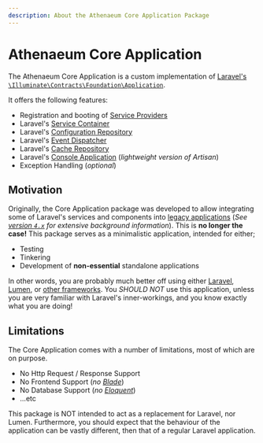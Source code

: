 ```yaml
---
description: About the Athenaeum Core Application Package
---
```


# Athenaeum Core Application

The Athenaeum Core Application is a custom implementation of [Laravel's](https://laravel.com/) [`\Illuminate\Contracts\Foundation\Application`](https://github.com/laravel/framework/blob/6.x/src/Illuminate/Contracts/Foundation/Application.php).

It offers the following features:

- Registration and booting of [Service Providers](https://laravel.com/docs/10.x/providers)
- Laravel's [Service Container](https://laravel.com/docs/10.x/container)
- Laravel's [Configuration Repository](https://laravel.com/docs/10.x/configuration)
- Laravel's [Event Dispatcher](https://laravel.com/docs/10.x/events)
- Laravel's [Cache Repository](https://laravel.com/docs/10.x/cache)
- Laravel's [Console Application](https://laravel.com/docs/10.x/artisan) (_lightweight version of Artisan_)
- Exception Handling (_optional_)

## Motivation

Originally, the Core Application package was developed to allow integrating some of Laravel's services and components into [legacy applications](https://en.wikipedia.org/wiki/Legacy_system) (_See [version `4.x`](../../v4x/core/) for extensive background information_).
This is **no longer the case!** This package serves as a minimalistic application, intended for either;

* Testing
* Tinkering
* Development of **non-essential** standalone applications  

In other words, you are probably much better off using either [Laravel](https://laravel.com/), [Lumen](https://lumen.laravel.com/), or [other frameworks](https://en.wikipedia.org/wiki/Category:PHP_frameworks). 
You _SHOULD NOT_ use this application, unless you are very familiar with Laravel's inner-workings, and you know exactly what you are doing!

## Limitations

The Core Application comes with a number of limitations, most of which are on purpose.

* No Http Request / Response Support
* No Frontend Support (_no [Blade](https://laravel.com/docs/10.x/blade)_)
* No Database Support (_no [Eloquent](https://laravel.com/docs/10.x/eloquent)_)
* ...etc

This package is NOT intended to act as a replacement for Laravel, nor Lumen.
Furthermore, you should expect that the behaviour of the application can be vastly different, then that of a regular Laravel application.
